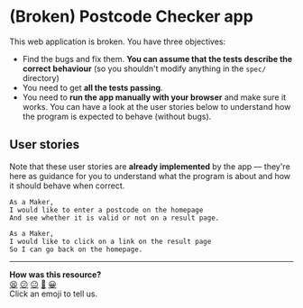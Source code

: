 # (Broken) Postcode Checker app

This web application is broken. You have three objectives:

 * Find the bugs and fix them. **You can assume that the tests describe the correct behaviour** (so you shouldn't modify anything in the `spec/` directory)
 * You need to get **all the tests passing**.
 * You need to **run the app manually with your browser** and make sure it works. You can have a look at the user stories below to understand how the program is expected to behave (without bugs). 

## User stories

Note that these user stories are **already implemented** by the app — they're here as guidance for you to understand what the program is about and how it should behave when correct.

```
As a Maker,
I would like to enter a postcode on the homepage
And see whether it is valid or not on a result page.

As a Maker,
I would like to click on a link on the result page
So I can go back on the homepage.
```



<!-- BEGIN GENERATED SECTION DO NOT EDIT -->

---

**How was this resource?**  
[😫](https://airtable.com/shrUJ3t7KLMqVRFKR?prefill_Repository=makersacademy/web-applications&prefill_File=projects_to_debug/postcode_checker_app/README.md&prefill_Sentiment=😫) [😕](https://airtable.com/shrUJ3t7KLMqVRFKR?prefill_Repository=makersacademy/web-applications&prefill_File=projects_to_debug/postcode_checker_app/README.md&prefill_Sentiment=😕) [😐](https://airtable.com/shrUJ3t7KLMqVRFKR?prefill_Repository=makersacademy/web-applications&prefill_File=projects_to_debug/postcode_checker_app/README.md&prefill_Sentiment=😐) [🙂](https://airtable.com/shrUJ3t7KLMqVRFKR?prefill_Repository=makersacademy/web-applications&prefill_File=projects_to_debug/postcode_checker_app/README.md&prefill_Sentiment=🙂) [😀](https://airtable.com/shrUJ3t7KLMqVRFKR?prefill_Repository=makersacademy/web-applications&prefill_File=projects_to_debug/postcode_checker_app/README.md&prefill_Sentiment=😀)  
Click an emoji to tell us.

<!-- END GENERATED SECTION DO NOT EDIT -->
